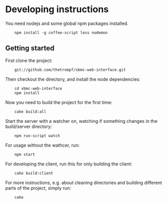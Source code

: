 # Developing instructions #
You need nodejs and some global npm packages installed.

		npm install -g coffee-script less nodemon

## Getting started ##
First clone the project:

		git://github.com/thetrompf/xbmc-web-interface.git

Then checkout the directory, and install the node dependencies:

		cd xbmc-web-interface
		npm install

Now you need to build the project for the first time:

		cake build:all

Start the server with a watcher on, watching if something changes in the build/server directory:

		npm run-script watch

For usage without the wathcer, run:

		npm start

For developing the client, run this for only building the client:

		cake build:client

For more instructions, e.g. about cleaning directories and building different parts of the project, simply run:

		cake
